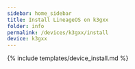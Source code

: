 ```yaml
---
sidebar: home_sidebar
title: Install LineageOS on k3gxx
folder: info
permalink: /devices/k3gxx/install
device: k3gxx
---
```

{% include templates/device_install.md %}
